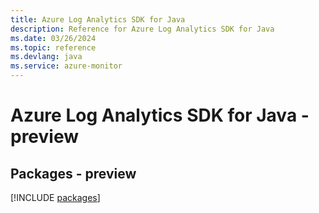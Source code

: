 ```yaml
---
title: Azure Log Analytics SDK for Java
description: Reference for Azure Log Analytics SDK for Java
ms.date: 03/26/2024
ms.topic: reference
ms.devlang: java
ms.service: azure-monitor
---
```

# Azure Log Analytics SDK for Java - preview
## Packages - preview
[!INCLUDE [packages](log-analytics-index.md)]